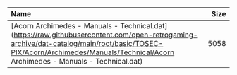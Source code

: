 |Name|Size|
|:---|---:|
|[Acorn Archimedes - Manuals - Technical.dat](https://raw.githubusercontent.com/open-retrogaming-archive/dat-catalog/main/root/basic/TOSEC-PIX/Acorn/Archimedes/Manuals/Technical/Acorn Archimedes - Manuals - Technical.dat)|5058|
